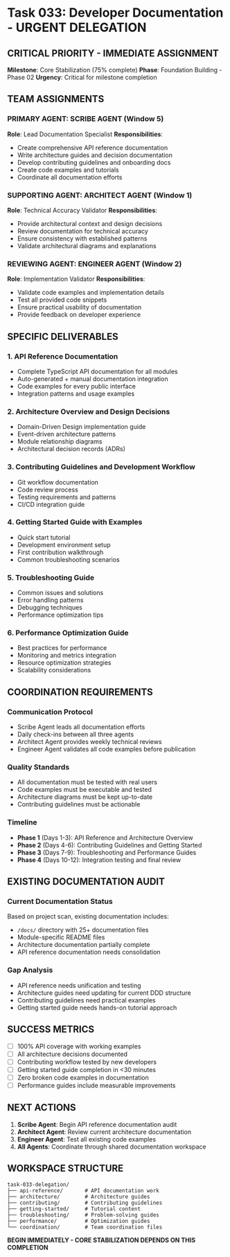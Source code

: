 # Task 033: Developer Documentation - URGENT DELEGATION

## CRITICAL PRIORITY - IMMEDIATE ASSIGNMENT

**Milestone**: Core Stabilization (75% complete)
**Phase**: Foundation Building - Phase 02
**Urgency**: Critical for milestone completion

## TEAM ASSIGNMENTS

### PRIMARY AGENT: SCRIBE AGENT (Window 5)
**Role**: Lead Documentation Specialist
**Responsibilities**:
- Create comprehensive API reference documentation
- Write architecture guides and decision documentation
- Develop contributing guidelines and onboarding docs
- Create code examples and tutorials
- Coordinate all documentation efforts

### SUPPORTING AGENT: ARCHITECT AGENT (Window 1)
**Role**: Technical Accuracy Validator
**Responsibilities**:
- Provide architectural context and design decisions
- Review documentation for technical accuracy
- Ensure consistency with established patterns
- Validate architectural diagrams and explanations

### REVIEWING AGENT: ENGINEER AGENT (Window 2)
**Role**: Implementation Validator
**Responsibilities**:
- Validate code examples and implementation details
- Test all provided code snippets
- Ensure practical usability of documentation
- Provide feedback on developer experience

## SPECIFIC DELIVERABLES

### 1. API Reference Documentation
- Complete TypeScript API documentation for all modules
- Auto-generated + manual documentation integration
- Code examples for every public interface
- Integration patterns and usage examples

### 2. Architecture Overview and Design Decisions
- Domain-Driven Design implementation guide
- Event-driven architecture patterns
- Module relationship diagrams
- Architectural decision records (ADRs)

### 3. Contributing Guidelines and Development Workflow
- Git workflow documentation
- Code review process
- Testing requirements and patterns
- CI/CD integration guide

### 4. Getting Started Guide with Examples
- Quick start tutorial
- Development environment setup
- First contribution walkthrough
- Common troubleshooting scenarios

### 5. Troubleshooting Guide
- Common issues and solutions
- Error handling patterns
- Debugging techniques
- Performance optimization tips

### 6. Performance Optimization Guide
- Best practices for performance
- Monitoring and metrics integration
- Resource optimization strategies
- Scalability considerations

## COORDINATION REQUIREMENTS

### Communication Protocol
- Scribe Agent leads all documentation efforts
- Daily check-ins between all three agents
- Architect Agent provides weekly technical reviews
- Engineer Agent validates all code examples before publication

### Quality Standards
- All documentation must be tested with real users
- Code examples must be executable and tested
- Architecture diagrams must be kept up-to-date
- Contributing guidelines must be actionable

### Timeline
- **Phase 1** (Days 1-3): API Reference and Architecture Overview
- **Phase 2** (Days 4-6): Contributing Guidelines and Getting Started
- **Phase 3** (Days 7-9): Troubleshooting and Performance Guides
- **Phase 4** (Days 10-12): Integration testing and final review

## EXISTING DOCUMENTATION AUDIT

### Current Documentation Status
Based on project scan, existing documentation includes:
- `/docs/` directory with 25+ documentation files
- Module-specific README files
- Architecture documentation partially complete
- API reference documentation needs consolidation

### Gap Analysis
- API reference needs unification and testing
- Architecture guides need updating for current DDD structure
- Contributing guidelines need practical examples
- Getting started guide needs hands-on tutorial approach

## SUCCESS METRICS

- [ ] 100% API coverage with working examples
- [ ] All architecture decisions documented
- [ ] Contributing workflow tested by new developers
- [ ] Getting started guide completion in <30 minutes
- [ ] Zero broken code examples in documentation
- [ ] Performance guides include measurable improvements

## NEXT ACTIONS

1. **Scribe Agent**: Begin API reference documentation audit
2. **Architect Agent**: Review current architecture documentation
3. **Engineer Agent**: Test all existing code examples
4. **All Agents**: Coordinate through shared documentation workspace

## WORKSPACE STRUCTURE

```
task-033-delegation/
├── api-reference/       # API documentation work
├── architecture/        # Architecture guides
├── contributing/        # Contributing guidelines
├── getting-started/     # Tutorial content
├── troubleshooting/     # Problem-solving guides
├── performance/         # Optimization guides
└── coordination/        # Team coordination files
```

**BEGIN IMMEDIATELY - CORE STABILIZATION DEPENDS ON THIS COMPLETION**